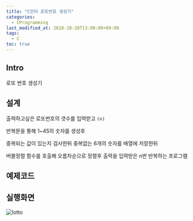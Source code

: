 ```yaml
---
title: "C언어 로또번호 생성기"
categories: 
  - CProgramming
last_modified_at: 2018-10-20T13:00:00+09:00
tags: 
  - C
toc: true
---
```


## Intro

로또 번호 생성기


## 설계

출력하고싶은 로또번호의 갯수를 입력받고 ``(n)``

반복문을 통해 1~45의 숫자를 생성후

중복되는 값이 있는지 검사한뒤 중복없는 6개의 숫자를 배열에 저장한뒤 

버블정렬 함수를 호출해 오름차순으로 정렬후 출력을 입력받은 n번 반복하는 프로그램


## 예제코드

<script src="https://gist.github.com/lesslate/8fcfc2330a55952ccd23f237369a1ba2.js"></script>

## 실행화면

![lotto](https://github.com/lesslate/blog/blob/master/assets/img/Clotoo.png?raw=true)